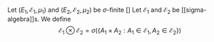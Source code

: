 Let $(E_{1},\mathcal{E}_{1},\mu_{1})$ and $(E_{2},\mathcal{E}_{2},\mu_{2})$ be $\sigma$-finite []
Let $\mathcal{E}_{1}$ and $\mathcal{E}_{2}$ be [[sigma-algebra]]s. We define 
$$
\mathcal{E}_{1}\otimes \mathcal{E}_{2}=\sigma(\{ A_{1}\times A_{2} : A_{1}\in \mathcal{E}_{1},A_{2}\in \mathcal{E}_{2}\})
$$
